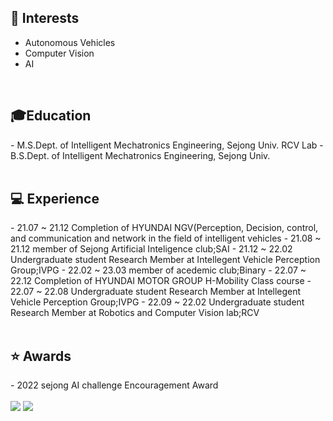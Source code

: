 <!---
- 👋 
- 👀 I’m interested in ...
- 🌱 I’m currently learning ...
- 💞️ I’m looking to collaborate on ...
- 📫 How to reach me ...
--->



<!---
Dobarri/Dobarri is a ✨ special ✨ repository because its `README.md` (this file) appears on your GitHub profile.
You can click the Preview link to take a look at your changes.
--->


<h2>🌱 Interests</h2>

- Autonomous Vehicles
- Computer Vision
- AI

<br> 
<h2> 🎓Education</h2>
- M.S.Dept. of Intelligent Mechatronics Engineering, Sejong Univ. RCV Lab
- B.S.Dept. of Intelligent Mechatronics Engineering, Sejong Univ. 
</br>

<br>
<h2>💻 Experience</h2>
- 21.07 ~ 21.12   Completion of HYUNDAI NGV(Perception, Decision, control, and communication and network in the field of intelligent vehicles
- 21.08 ~ 21.12   member of Sejong Artificial Inteligence club;SAI
- 21.12 ~ 22.02 	Undergraduate student Research Member at Intellegent Vehicle Perception Group;IVPG
- 22.02 ~ 23.03   member of acedemic club;Binary
- 22.07 ~ 22.12   Completion of HYUNDAI MOTOR GROUP H-Mobility Class course
- 22.07 ~ 22.08	 Undergraduate student Research Member at Intellegent Vehicle Perception Group;IVPG
- 22.09 ~ 22.02  Undergraduate student Research Member at Robotics and Computer Vision lab;RCV
</br>

<br>
<h2>⭐️ Awards</h2>
- 2022 sejong AI challenge Encouragement Award
</br>

<br>
<a href="https://mail.google.com/mail/u/0/?tab=rm&ogbl#inbox"><img src="https://img.shields.io/badge/Gmail-EA4335?style=flat-square&logo=Gmail&logoColor=white"></a>  <a href="https://dobarri-ai.tistory.com/category"><img src="https://img.shields.io/badge/Tstory-7952B3?style=flat-square&logo=&logoColor=white"></a> 
